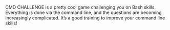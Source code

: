 CMD CHALLENGE is a pretty cool game challenging you on Bash skills.
Everything is done via the command line,
and the questions are becoming increasingly complicated.
It’s a good training to improve your command line skills!

